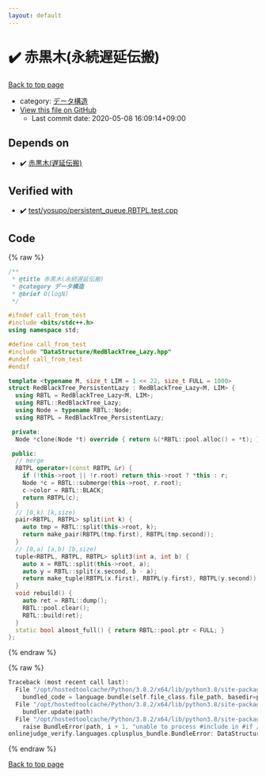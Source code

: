 ```yaml
---
layout: default
---
```


<!-- mathjax config similar to math.stackexchange -->
<script type="text/javascript" async
  src="https://cdnjs.cloudflare.com/ajax/libs/mathjax/2.7.5/MathJax.js?config=TeX-MML-AM_CHTML">
</script>
<script type="text/x-mathjax-config">
  MathJax.Hub.Config({
    TeX: { equationNumbers: { autoNumber: "AMS" }},
    tex2jax: {
      inlineMath: [ ['$','$'] ],
      processEscapes: true
    },
    "HTML-CSS": { matchFontHeight: false },
    displayAlign: "left",
    displayIndent: "2em"
  });
</script>

<script type="text/javascript" src="https://cdnjs.cloudflare.com/ajax/libs/jquery/3.4.1/jquery.min.js"></script>
<script src="https://cdn.jsdelivr.net/npm/jquery-balloon-js@1.1.2/jquery.balloon.min.js" integrity="sha256-ZEYs9VrgAeNuPvs15E39OsyOJaIkXEEt10fzxJ20+2I=" crossorigin="anonymous"></script>
<script type="text/javascript" src="../../assets/js/copy-button.js"></script>
<link rel="stylesheet" href="../../assets/css/copy-button.css" />


# :heavy_check_mark: 赤黒木(永続遅延伝搬)

<a href="../../index.html">Back to top page</a>

* category: <a href="../../index.html#c1c7278649b583761cecd13e0628181d">データ構造</a>
* <a href="{{ site.github.repository_url }}/blob/master/DataStructure/RedBlackTree_PersistentLazy.hpp">View this file on GitHub</a>
    - Last commit date: 2020-05-08 16:09:14+09:00




## Depends on

* :heavy_check_mark: <a href="RedBlackTree_Lazy.hpp.html">赤黒木(遅延伝搬)</a>


## Verified with

* :heavy_check_mark: <a href="../../verify/test/yosupo/persistent_queue.RBTPL.test.cpp.html">test/yosupo/persistent_queue.RBTPL.test.cpp</a>


## Code

<a id="unbundled"></a>
{% raw %}
```cpp
/**
 * @title 赤黒木(永続遅延伝搬)
 * @category データ構造
 * @brief O(logN)
 */

#ifndef call_from_test
#include <bits/stdc++.h>
using namespace std;

#define call_from_test
#include "DataStructure/RedBlackTree_Lazy.hpp"
#undef call_from_test
#endif

template <typename M, size_t LIM = 1 << 22, size_t FULL = 1000>
struct RedBlackTree_PersistentLazy : RedBlackTree_Lazy<M, LIM> {
  using RBTL = RedBlackTree_Lazy<M, LIM>;
  using RBTL::RedBlackTree_Lazy;
  using Node = typename RBTL::Node;
  using RBTPL = RedBlackTree_PersistentLazy;

 private:
  Node *clone(Node *t) override { return &(*RBTL::pool.alloc() = *t); }

 public:
  // merge
  RBTPL operator+(const RBTPL &r) {
    if (!this->root || !r.root) return this->root ? *this : r;
    Node *c = RBTL::submerge(this->root, r.root);
    c->color = RBTL::BLACK;
    return RBTPL(c);
  }
  // [0,k) [k,size)
  pair<RBTPL, RBTPL> split(int k) {
    auto tmp = RBTL::split(this->root, k);
    return make_pair(RBTPL(tmp.first), RBTPL(tmp.second));
  }
  // [0,a) [a,b) [b,size)
  tuple<RBTPL, RBTPL, RBTPL> split3(int a, int b) {
    auto x = RBTL::split(this->root, a);
    auto y = RBTL::split(x.second, b - a);
    return make_tuple(RBTPL(x.first), RBTPL(y.first), RBTPL(y.second));
  }
  void rebuild() {
    auto ret = RBTL::dump();
    RBTL::pool.clear();
    RBTL::build(ret);
  }
  static bool almost_full() { return RBTL::pool.ptr < FULL; }
};

```
{% endraw %}

<a id="bundled"></a>
{% raw %}
```cpp
Traceback (most recent call last):
  File "/opt/hostedtoolcache/Python/3.8.2/x64/lib/python3.8/site-packages/onlinejudge_verify/docs.py", line 349, in write_contents
    bundled_code = language.bundle(self.file_class.file_path, basedir=pathlib.Path.cwd())
  File "/opt/hostedtoolcache/Python/3.8.2/x64/lib/python3.8/site-packages/onlinejudge_verify/languages/cplusplus.py", line 172, in bundle
    bundler.update(path)
  File "/opt/hostedtoolcache/Python/3.8.2/x64/lib/python3.8/site-packages/onlinejudge_verify/languages/cplusplus_bundle.py", line 281, in update
    raise BundleError(path, i + 1, "unable to process #include in #if / #ifdef / #ifndef other than include guards")
onlinejudge_verify.languages.cplusplus_bundle.BundleError: DataStructure/RedBlackTree_PersistentLazy.hpp: line 12: unable to process #include in #if / #ifdef / #ifndef other than include guards

```
{% endraw %}

<a href="../../index.html">Back to top page</a>

